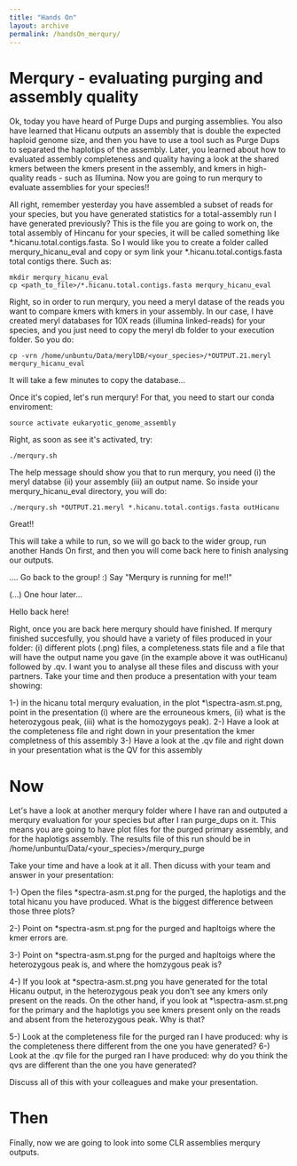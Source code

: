 ```yaml
---
title: "Hands On"
layout: archive
permalink: /handsOn_merqury/
---  
```


# Merqury - evaluating purging and assembly quality

Ok, today you have heard of Purge Dups and purging assemblies. You also have learned that Hicanu outputs an assembly that is double the expected haploid genome size, and then you have to use a tool such as Purge Dups to separated the haplotips of the assembly. Later, you learned about how to evaluated assembly completeness and quality having a look at the shared kmers between the kmers present in the assembly, and kmers in high-quality reads - such as Illumina. Now you are going to run merqury to evaluate assemblies for your species!!

All right, remember yesterday you have assembled a subset of reads for your species, but you have generated statistics for a total-assembly run I have generated previously? This is the file you are going to work on, the total assembly of Hincanu for your species, it will be called something like \*\.hicanu.total.contigs.fasta. So I would like you to create a folder called merqury_hicanu_eval and copy or sym link your \*\.hicanu.total.contigs.fasta total contigs there. Such as:

```console  
mkdir merqury_hicanu_eval
cp <path_to_file>/*.hicanu.total.contigs.fasta merqury_hicanu_eval

```  

Right, so in order to run merqury, you need a meryl datase of the reads you want to compare kmers with kmers in your assembly. In our case, I have created meryl databases for 10X reads (illumina linked-reads) for your species, and you just need to copy the meryl db folder to your execution folder. So you do:

```console  
cp -vrn /home/unbuntu/Data/merylDB/<your_species>/*OUTPUT.21.meryl merqury_hicanu_eval

```  

It will take a few minutes to copy the database...

Once it's copied, let's run merqury! For that, you need to start our conda enviroment:

```console  
source activate eukaryotic_genome_assembly

```  

Right, as soon as see it's activated, try:

```console  
./merqury.sh
```  

The help message should show you that to run merqury, you need (i) the meryl databse (ii) your assembly (iii) an output name. So inside your merqury_hicanu_eval directory, you will do:

```console  
./merqury.sh *OUTPUT.21.meryl *.hicanu.total.contigs.fasta outHicanu
```  

Great!!

This will take a while to run, so we will go back to the wider group, run another Hands On first, and then you will come back here to finish analysing our outputs.

.... Go back to the group! :) Say "Merqury is running for me!!"

(...) One hour later...

Hello back here!


Right, once you are back here merqury should have finished. If merqury finished succesfully, you should have a variety of files produced in your folder: (i) different plots (.png) files, a completeness.stats file and a file that will have the output name you gave (in the example above it was outHicanu) followed by .qv. I want you to analyse all these files and discuss with your partners. Take your time and then produce a presentation with your team showing:

1-) in the hicanu total merqury evaluation, in the plot \*\spectra-asm.st.png, point in the presentation (i) where are the errouneous kmers, (ii) what is the heterozygous peak, (iii) what is the homozygoys peak).
2-) Have a look at the completeness file and right down in your presentation the kmer completness of this assembly
3-) Have a look at the .qv file and right down in your presentation what is the QV for this assembly

# Now

Let's have a look at another merqury folder where I have ran and outputed a merqury evaluation for your species but after I ran purge_dups on it. This means you are going to have plot files for the purged primary assembly, and for the haplotigs assembly. The results file of this run should be in /home/unbuntu/Data/<your_species>/merqury_purge

Take your time and have a look at it all. Then dicuss with your team and answer in your presentation:

1-) Open the files  \*spectra-asm.st.png for the purged, the haplotigs and the total hicanu you have produced. What is the biggest difference between those three plots?

2-) Point on \*spectra-asm.st.png for the purged and hapltoigs where the kmer errors are.

3-) Point on \*spectra-asm.st.png for the purged and hapltoigs where the heterozygous peak is, and where the homzygous peak is?

4-) If you look at \*spectra-asm.st.png you have generated for the total Hicanu output, in the heterozygous peak you don't see any kmers only present on the reads. On the other hand, if you look at \*\spectra-asm.st.png for the primary and the haplotigs you see kmers present only on the reads and absent from the heterozygous peak. Why is that?

5-) Look at the completeness file for the purged ran I have produced: why is the completeness there different from the one you have generated?
6-) Look at the .qv file for the purged ran I have produced: why do you think the qvs are different than the one you have generated?

Discuss all of this with your colleagues and make your presentation.

# Then

Finally, now we are going to look into some CLR assemblies merqury outputs. 
